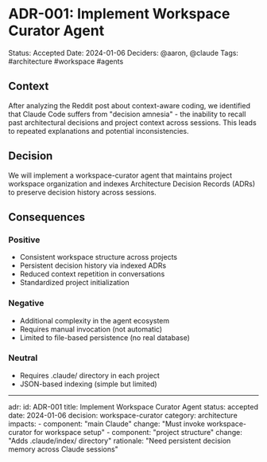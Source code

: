 # ADR-001: Implement Workspace Curator Agent

Status: Accepted
Date: 2024-01-06
Deciders: @aaron, @claude
Tags: #architecture #workspace #agents

## Context

After analyzing the Reddit post about context-aware coding, we identified that Claude Code suffers from "decision amnesia" - the inability to recall past architectural decisions and project context across sessions. This leads to repeated explanations and potential inconsistencies.

## Decision

We will implement a workspace-curator agent that maintains project workspace organization and indexes Architecture Decision Records (ADRs) to preserve decision history across sessions.

## Consequences

### Positive
- Consistent workspace structure across projects
- Persistent decision history via indexed ADRs
- Reduced context repetition in conversations
- Standardized project initialization

### Negative
- Additional complexity in the agent ecosystem
- Requires manual invocation (not automatic)
- Limited to file-based persistence (no real database)

### Neutral
- Requires .claude/ directory in each project
- JSON-based indexing (simple but limited)

---
<!-- LLM-STRUCTURED-DATA -->
adr:
  id: ADR-001
  title: Implement Workspace Curator Agent
  status: accepted
  date: 2024-01-06
  decision: workspace-curator
  category: architecture
  impacts:
    - component: "main Claude"
      change: "Must invoke workspace-curator for workspace setup"
    - component: "project structure"
      change: "Adds .claude/index/ directory"
  rationale: "Need persistent decision memory across Claude sessions"
<!-- END-LLM-STRUCTURED-DATA -->